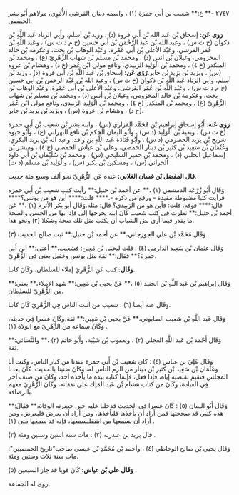 ٢٧٤٧ -** ع:** شعيب بن أَبي حمزة (١) ، واسمه دينار، القرشي الأُمَوِي، مولاهم أَبُو بشر الحمصي.

**رَوَى عَن:** إسحاق بْن عَبد الله بْن أَبي فروة (د) ، وزيد بْن أسلم، وأَبِي الزناد عَبد اللَّهِ بْن ذكوان (خ ت س) ، وعبد الله بْن عبد الرَّحْمَنِ بْن أَبي حسين (خ م د ت س) ، وعَبد اللَّهِ بْن عُمَر القرشي، وعَبْد الأعلى بْن أَبي عَمْرة، وعَبْد الوهاب بْن بخت، وعكرمة بْن خالد المخزومي، وغيلان بْن أنس (د) ، ومحمد بْن مسلم بْن شهاب الزُّهْرِيّ (ع) ، ومحمد بْن المنكدر (خ ٤) ، ومحمد بْن الْوَلِيد الزبيدي، ونافع مولى ابْن عُمَر (خ د) ، وهشام بْن عروة (س) ، ويزيد بْن يَزِيدَ بْن جابر.**رَوَى عَن:** إسحاق بْن عَبد اللَّهِ بْن أَبي فروة (د) ، وزيد بْن أسلم، وأَبِي الزناد عَبد اللَّهِ بْن ذكوان (خ ت س) ، وعبد الله بْن عَبْد الرحمن بْن أَبي حسين (خ م د ت س) ، وعَبْد اللَّهِ بْن عُمَر القرشي، وعَبْد الأعلى بْن أَبي عَمْرة، وعَبْد الوهاب بْن بخت، وعكرمة بْن خالد المخزومي، وغيلان بْن أنس (د) ، ومحمد بْن مسلم بْن شهاب الزُّهْرِيّ (ع) ، ومحمد بْن المنكدر (خ ٤) ، ومحمد بْن الْوَلِيد الزبيدي، ونافع مولى ابْن عُمَر (خ د) ، وهشام بْن عروة (س) ، ويزيد بْن يزيد بْن جابر.

**رَوَى عَنه:** أَبُو إسحاق إبراهيم بْن مُحَمَّد الفزاري (س) ، وابنه بشر بْن شعيب بْن أَبي حمزة (خ ت س) ، وبقية بْن الْوَلِيد (د س) ، وأَبُو اليمان الحكم بْن نافع البهراني (ع) ، وأَبُو حيوة شريح بْن يزيد الحضرمي (د س) ، وأَبُوَ قَتَادَة عَبد اللَّهِ بن واقد، وعبد اله بْن يزيد البكري، وعُثْمَان بْن سَعِيد بْن كثير بْن دينار الحمصي، وعلي بْن عياش الحمصي (خ ٤) ، ومبشر بْن إسماعيل الحلبي (د) ، ومحمد بْن حمير السليحي (س) ، ومحمد بْن سُلَيْمان بْن أَبي داود الحراني (س) ، ومسكين بْن بكير (س) ، والْوَلِيد بْن مسلم (د ت) .

**قال المفضل بْن غسان الغلابي:** عنده عَنِ الزُّهْرِيّ نحو ألف وسبع مئة حديث.

وَقَال أَبُو زُرْعَة الدمشقي (١) ،** عن أحمد بْن حنبل:** رأيت كتب شعيب بْن أَبي حمزة فرأيت كتبا مضبوطة مقيدة - ورفع من ذكره -.**** قلت:**** أين هو من يونس؟**** قال:**** فوقه. قلت: فأين هو من الزبيدي؟ قال: مثله.وَقَال أبو بكر الأثرم (١) ،** عَن أحمد بْن حنبل:** نظرت فِي كتب شعيب كَانَ ابنه يخرجها إلي فإذا بها من الحسن والصحة ما يقدر فيما أرى بض الشباب أن يكتب مثل تلك صحة وشكلا (٢) ونحو هذا.

وَقَال مُحَمَّد بْن علي الجوزجاني،** عن أحمد بْن حنبل:** ثبت صالح الحديث (٣) .

وَقَال عثمان بْن سَعِيد الدارمي (٤) : قلت ليحيى بْن مَعِين: فشعيب،** أعني:** ابن أَبي حمزة؟** فقال:** ثقة مثل يونس وعقيل يعني فِي الزُّهْرِيّ.

**وَقَال:** كتب عَنِ الزُّهْرِيّ إملاء للسلطان، وكَانَ كاتبا.

وَقَال إبراهيم بْن عَبد اللَّهِ بْن الجنيد (٥) ،** عَنْ يحيى بْن مَعِين:** شهد الإملاء،** يعني:** من الزُّهْرِيّ للسلطان.

وَقَال عنه أيضا (٦) : شعيب من اثبت الناس فِي الزُّهْرِيّ كَانَ كاتبا.

وَقَال عَبد اللَّهِ بْن شعيب الصابوني،** عَنْ يحيى بْن مَعِين:** ثقة،وكَانَ عسرا فِي حديثه، وكَانَ سماعه من الزُّهْرِيّ مع الولاة (١) .

وَقَال أَحْمَد بْن عَبد اللَّهِ العجلي (٢) ، ويعقوب بْن شَيْبَة، وأَبُو حاتم (٣) ،** والنَّسَائي:** ثقة.

وَقَال عَلِيّ بن عباس (٤) : كان شعيب بْن أَبي حمزة عندنا من كبار الناس، وكنت أنا وعُثْمَان بْن سَعِيد بْن كثير بْن دينار من الزم الناس له، وكَانَ ضنينا بالحديث، كَانَ يعدنا المجلس فنقيم نقتضيه إياه، فإذا فعل، فإنما كتابه بيده ما يأخذه أحد، وكَانَ من صنف آخر فِي العبادة، وكَانَ من كتاب هشام بْن عَبد المَلِك على نفقاته، وكَانَ الزُّهْرِيّ معهم بالرصافة.

وَقَال أَبُو اليمان (٥) : كَانَ عسرا فِي الحديث فدخلنا عليه حين حضرته الوفاة،** فقَالَ:** هذه كتبي قد صححتها فمن أراد أن يأخذها فليأخذها، ومن أراد أن يعرض فليعرض، ومن أراد أن يسمعها من ابنيفليسمعها، فإنه قد سمعها مني (١) .

قال يزيد بن عبدربه (٢) : مات سنة اثنتين وستين ومئة (٣) .

وَقَال يحيى بْن صالح الوحاظي (٤) ، وأحمد بْن مُحَمَّدِ بْن عيسى صاحب"تاريخ الحمصيين": مات سنة ثلاث وستين ومئة.

**وَقَال علي بْن عياش:** كَانَ قويا قد جاز السبعين (٥) .

روى له الجماعة.